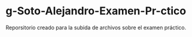 # g-Soto-Alejandro-Examen-Pr-ctico
Reporsitorio creado para la subida de archivos sobre el examen práctico.
